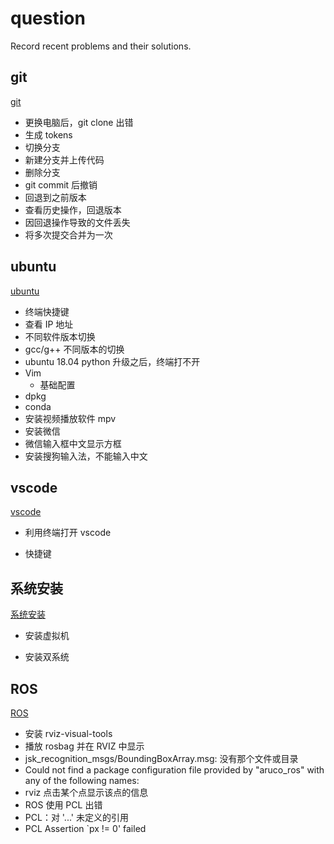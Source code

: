 # question
Record recent problems and their solutions.

## git

[git](file/git.md)

- 更换电脑后，git clone 出错
- 生成 tokens
- 切换分支
- 新建分支并上传代码
- 删除分支
- git commit 后撤销
- 回退到之前版本
- 查看历史操作，回退版本
- 因回退操作导致的文件丢失
- 将多次提交合并为一次



## ubuntu

[ubuntu](file/ubuntu.md)

- 终端快捷键
- 查看 IP 地址
- 不同软件版本切换
- gcc/g++ 不同版本的切换
- ubuntu 18.04 python 升级之后，终端打不开
- Vim
  - 基础配置
- dpkg
- conda
- 安装视频播放软件 mpv
- 安装微信
- 微信输入框中文显示方框
- 安装搜狗输入法，不能输入中文



## vscode

[vscode](file/vscode.md)

- 利用终端打开 vscode

- 快捷键



## 系统安装

[系统安装](file/系统安装.md)

- 安装虚拟机

- 安装双系统



## ROS

[ROS](file/ROS.md)

- 安装 rviz-visual-tools
- 播放 rosbag 并在 RVIZ 中显示
- jsk_recognition_msgs/BoundingBoxArray.msg: 没有那个文件或目录
- Could not find a package configuration file provided by "aruco_ros" with any of the following names:
- rviz 点击某个点显示该点的信息
- ROS 使用 PCL 出错
- PCL：对 '...' 未定义的引用
- PCL Assertion `px != 0' failed




